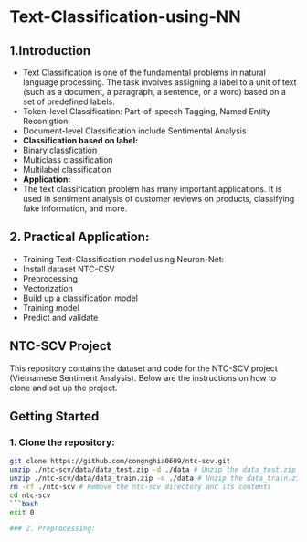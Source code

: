# Text-Classification-using-NN

## 1.Introduction
- Text Classification is one of the fundamental problems in natural language processing. The task involves assigning a label to a unit of text (such as a document, a paragraph, a sentence, or a word) based on a set of predefined labels.
- Token-level Classification: Part-of-speech Tagging, Named Entity Reconigtion
- Document-level Classification include Sentimental Analysis
- **Classification based on label:**
- Binary classfication
- Multiclass classification
- Multilabel classification
- **Application:**
- The text classification problem has many important applications. It is used in sentiment analysis of customer reviews on products, classifying fake information, and more.

## 2. Practical Application:
- Training Text-Classification model using Neuron-Net:
- Install dataset NTC-CSV
- Preprocessing
- Vectorization
- Build up a classification model
- Training model
- Predict and validate

## NTC-SCV Project

This repository contains the dataset and code for the NTC-SCV project (Vietnamese Sentiment Analysis). Below are the instructions on how to clone and set up the project.

## Getting Started

### 1. Clone the repository:

```bash
git clone https://github.com/congnghia0609/ntc-scv.git
unzip ./ntc-scv/data/data_test.zip -d ./data # Unzip the data_test.zip file into the ./data directory
unzip ./ntc-scv/data/data_train.zip -d ./data # Unzip the data_train.zip file into the ./data directory
rm -rf ./ntc-scv # Remove the ntc-scv directory and its contents
cd ntc-scv
```bash
exit 0

### 2. Preprocessing:

